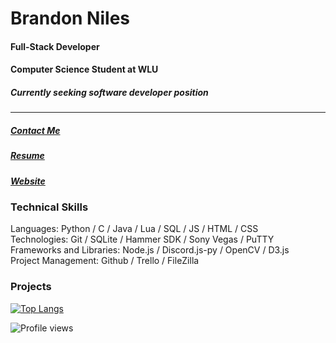 # **Brandon Niles**
#### Full-Stack Developer
#### Computer Science Student at WLU
##### ***Currently seeking software developer position***

---

##### [Contact Me](mailto:brandonniles00@gmail.com "EMail")
##### [Resume](brandonniles.com/resume "Resume")
##### [Website](brandonniles.com "Website")

### Technical Skills
Languages: Python / C / Java / Lua / SQL / JS / HTML / CSS  
Technologies: Git / SQLite / Hammer SDK / Sony Vegas / PuTTY  
Frameworks and Libraries: Node.js / Discord.js-py / OpenCV / D3.js  
Project Management: Github / Trello / FileZilla

### Projects
[![Top Langs](https://github-readme-stats.vercel.app/api/top-langs/?username=brandonnniles)](https://github.com/anuraghazra/github-readme-stats)

![Profile views](https://gpvc.arturio.dev/brandonnniles)
